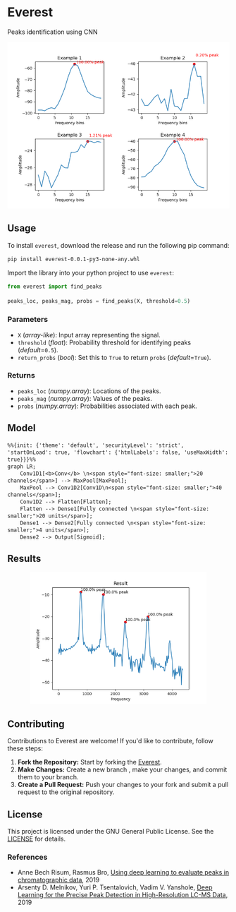 # Everest
Peaks identification using CNN

<p align="center"><img src="res/plot.png" width="600"></p>

## Usage

To install `everest`, download the release and run the following pip command:
```bash
pip install everest-0.0.1-py3-none-any.whl
```

Import the library into your python project to use `everest`:
```python
from everest import find_peaks

peaks_loc, peaks_mag, probs = find_peaks(X, threshold=0.5)
```

### Parameters
- `X` (_array-like_): Input array representing the signal.
- `threshold` (_float_): Probability threshold for identifying peaks (_default_=`0.5`).
- `return_probs` (_bool_): Set this to `True` to return `probs` (_default_=`True`).

### Returns
- `peaks_loc` (_numpy.array_): Locations of the peaks.
- `peaks_mag` (_numpy.array_): Values of the peaks.
- `probs` (_numpy.array_): Probabilities associated with each peak.

## Model 

```mermaid
%%{init: {'theme': 'default', 'securityLevel': 'strict', 'startOnLoad': true, 'flowchart': {'htmlLabels': false, 'useMaxWidth': true}}}%%
graph LR;
    Conv1D1[<b>Conv</b> \n<span style="font-size: smaller;">20 channels</span>] --> MaxPool[MaxPool];
    MaxPool --> Conv1D2[Conv1D\n<span style="font-size: smaller;">40 channels</span>];
    Conv1D2 --> Flatten[Flatten];
    Flatten --> Dense1[Fully connected \n<span style="font-size: smaller;">20 units</span>];
    Dense1 --> Dense2[Fully connected \n<span style="font-size: smaller;">4 units</span>];
    Dense2 --> Output[Sigmoid];
```

## Results

<p align="center"><img src="res/find_peaks.png" width="400"></p>

## Contributing
Contributions to Everest are welcome! If you'd like to contribute, follow these steps:
1. **Fork the Repository:** Start by forking the [Everest](https://github.com/enter-opy/everest).
2. **Make Changes:** Create a new branch , make your changes, and commit them to your branch.
3. **Create a Pull Request:** Push your changes to your fork and submit a pull request to the original repository.
## License
This project is licensed under the GNU General Public License. See the [LICENSE](https://github.com/enter-opy/everest/blob/main/LICENSE) for details.

### References

- Anne Bech Risum, Rasmus Bro, [Using deep learning to evaluate peaks in chromatographic data](https://www.researchgate.net/publication/333266782_Using_deep_learning_to_evaluate_peaks_in_chromatographic_data), 2019
- Arsenty D. Melnikov, Yuri P. Tsentalovich, Vadim V. Yanshole, [Deep Learning for the Precise Peak Detection in High-Resolution LC-MS Data](https://pubs.acs.org/doi/10.1021/acs.analchem.9b04811), 2019